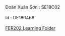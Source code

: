 Đoàn Xuân Sơn : SE18C02
<br></br>
Id : DE180468
<br></br>
<a href="https://github.com/Vigclid/Fer202">FER202 Learning Folder</a>
